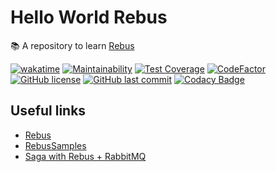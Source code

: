 # Hello World Rebus

📚 A repository to learn [Rebus]()

[![wakatime](https://wakatime.com/badge/github/GuilhermeStracini/hello-world-rebus.svg)](https://wakatime.com/badge/github/GuilhermeStracini/hello-world-rebus)
[![Maintainability](https://api.codeclimate.com/v1/badges/b3f0aedd63fff2c00f19/maintainability)](https://codeclimate.com/github/GuilhermeStracini/hello-world-rebus/maintainability)
[![Test Coverage](https://api.codeclimate.com/v1/badges/b3f0aedd63fff2c00f19/test_coverage)](https://codeclimate.com/github/GuilhermeStracini/hello-world-rebus/test_coverage)
[![CodeFactor](https://www.codefactor.io/repository/github/GuilhermeStracini/hello-world-rebus/badge)](https://www.codefactor.io/repository/github/GuilhermeStracini/hello-world-rebus)
[![GitHub license](https://img.shields.io/github/license/GuilhermeStracini/hello-world-rebus)](https://github.com/GuilhermeStracini/hello-world-rebus)
[![GitHub last commit](https://img.shields.io/github/last-commit/GuilhermeStracini/hello-world-rebus)](https://github.com/GuilhermeStracini/hello-world-rebus)
[![Codacy Badge](https://app.codacy.com/project/badge/Grade/b491fdc0fa5a4f46badb451bfb07569e)](https://app.codacy.com/gh/GuilhermeStracini/hello-world-rebus/dashboard?utm_source=gh&utm_medium=referral&utm_content=&utm_campaign=Badge_grade)

## Useful links

- [Rebus](https://github.com/rebus-org/Rebus)
- [RebusSamples](https://github.com/rebus-org/RebusSamples)
- [Saga with Rebus + RabbitMQ](https://medium.com/@MilanJovanovicTech/mnw-031-implementing-the-saga-pattern-with-rebus-and-rabbitmq-5a42d28dc7e4)
